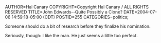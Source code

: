 AUTHOR=Hal Canary
COPYRIGHT=Copyright Hal Canary / ALL RIGHTS RESERVED
TITLE=John Edwards--Quite Possibly a Clone?
DATE=2004-07-06 14:59:18-05:00 (CDT)
POSTID=255
CATEGORIES=politics;

Someone should do a bit of research before they finalize his nomination.

Seriously, though: I like the man. He just seems a little too perfect.
